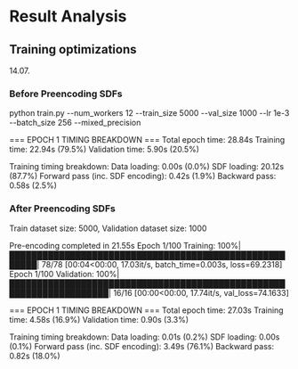 # Result Analysis

## Training optimizations

14.07.

### Before Preencoding SDFs
python train.py --num_workers 12 --train_size 5000 --val_size 1000 --lr 1e-3 --batch_size 256 --mixed_precision

=== EPOCH 1 TIMING BREAKDOWN ===
Total epoch time: 28.84s
Training time: 22.94s (79.5%)
Validation time: 5.90s (20.5%)

Training timing breakdown:
  Data loading: 0.00s (0.0%)
  SDF loading: 20.12s (87.7%)
  Forward pass (inc. SDF encoding): 0.42s (1.9%)
  Backward pass: 0.58s (2.5%)

### After Preencoding SDFs
Train dataset size: 5000, Validation dataset size: 1000

Pre-encoding completed in 21.55s
Epoch 1/100 Training: 100%|███████████████████████████████████████████████████████| 78/78 [00:04<00:00, 17.03it/s, batch_time=0.003s, loss=69.2318]
Epoch 1/100 Validation: 100%|████████████████████████████████████████████████████████████████████| 16/16 [00:00<00:00, 17.74it/s, val_loss=74.1633]

=== EPOCH 1 TIMING BREAKDOWN ===
Total epoch time: 27.03s
Training time: 4.58s (16.9%)
Validation time: 0.90s (3.3%)

Training timing breakdown:
  Data loading: 0.01s (0.2%)
  SDF loading: 0.00s (0.1%)
  Forward pass (inc. SDF encoding): 3.49s (76.1%)
  Backward pass: 0.82s (18.0%)

